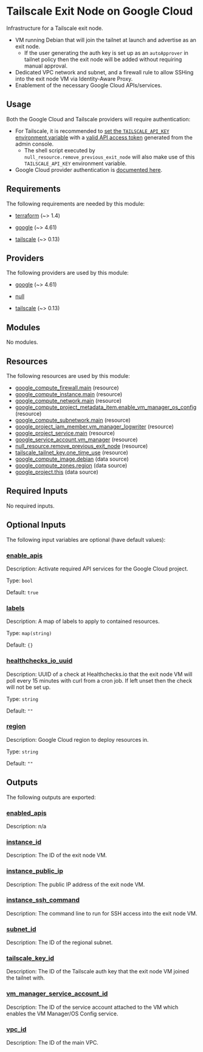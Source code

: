 # Tailscale Exit Node on Google Cloud

Infrastructure for a Tailscale exit node.

- VM running Debian that will join the tailnet at launch and advertise as an exit node.
  - If the user generating the auth key is set up as an `autoApprover` in tailnet policy then the exit node will be
    added without requiring manual approval.
- Dedicated VPC network and subnet, and a firewall rule to allow SSHing into the exit node VM via Identity-Aware Proxy.
- Enablement of the necessary Google Cloud APIs/services.

## Usage

Both the Google Cloud and Tailscale providers will require authentication:

- For Tailscale, it is recommended to
  [set the `TAILSCALE_API_KEY` environment variable](https://registry.terraform.io/providers/tailscale/tailscale/latest/docs#api_key)
  with a [valid API access token](https://login.tailscale.com/admin/settings/keys) generated from the admin console.
  - The shell script executed by `null_resource.remove_previous_exit_node` will also make use of this
    `TAILSCALE_API_KEY` environment variable.
- Google Cloud provider authentication is
  [documented here](https://registry.terraform.io/providers/hashicorp/google/latest/docs/guides/provider_reference#authentication).

<!-- BEGIN_TF_DOCS -->

## Requirements

The following requirements are needed by this module:

- <a name="requirement_terraform"></a> [terraform](#requirement\_terraform) (~> 1.4)

- <a name="requirement_google"></a> [google](#requirement\_google) (~> 4.61)

- <a name="requirement_tailscale"></a> [tailscale](#requirement\_tailscale) (~> 0.13)

## Providers

The following providers are used by this module:

- <a name="provider_google"></a> [google](#provider\_google) (~> 4.61)

- <a name="provider_null"></a> [null](#provider\_null)

- <a name="provider_tailscale"></a> [tailscale](#provider\_tailscale) (~> 0.13)

## Modules

No modules.

## Resources

The following resources are used by this module:

- [google_compute_firewall.main](https://registry.terraform.io/providers/hashicorp/google/latest/docs/resources/compute_firewall) (resource)
- [google_compute_instance.main](https://registry.terraform.io/providers/hashicorp/google/latest/docs/resources/compute_instance) (resource)
- [google_compute_network.main](https://registry.terraform.io/providers/hashicorp/google/latest/docs/resources/compute_network) (resource)
- [google_compute_project_metadata_item.enable_vm_manager_os_config](https://registry.terraform.io/providers/hashicorp/google/latest/docs/resources/compute_project_metadata_item) (resource)
- [google_compute_subnetwork.main](https://registry.terraform.io/providers/hashicorp/google/latest/docs/resources/compute_subnetwork) (resource)
- [google_project_iam_member.vm_manager_logwriter](https://registry.terraform.io/providers/hashicorp/google/latest/docs/resources/project_iam_member) (resource)
- [google_project_service.main](https://registry.terraform.io/providers/hashicorp/google/latest/docs/resources/project_service) (resource)
- [google_service_account.vm_manager](https://registry.terraform.io/providers/hashicorp/google/latest/docs/resources/service_account) (resource)
- [null_resource.remove_previous_exit_node](https://registry.terraform.io/providers/hashicorp/null/latest/docs/resources/resource) (resource)
- [tailscale_tailnet_key.one_time_use](https://registry.terraform.io/providers/tailscale/tailscale/latest/docs/resources/tailnet_key) (resource)
- [google_compute_image.debian](https://registry.terraform.io/providers/hashicorp/google/latest/docs/data-sources/compute_image) (data source)
- [google_compute_zones.region](https://registry.terraform.io/providers/hashicorp/google/latest/docs/data-sources/compute_zones) (data source)
- [google_project.this](https://registry.terraform.io/providers/hashicorp/google/latest/docs/data-sources/project) (data source)

## Required Inputs

No required inputs.

## Optional Inputs

The following input variables are optional (have default values):

### <a name="input_enable_apis"></a> [enable\_apis](#input\_enable\_apis)

Description: Activate required API services for the Google Cloud project.

Type: `bool`

Default: `true`

### <a name="input_labels"></a> [labels](#input\_labels)

Description: A map of labels to apply to contained resources.

Type: `map(string)`

Default: `{}`

### <a name="input_healthchecks_io_uuid"></a> [healthchecks\_io\_uuid](#input\_healthchecks\_io\_uuid)

Description: UUID of a check at Healthchecks.io that the exit node VM will poll every 15 minutes with curl from a cron job. If left unset then the check will not be set up.

Type: `string`

Default: `""`

### <a name="input_region"></a> [region](#input\_region)

Description: Google Cloud region to deploy resources in.

Type: `string`

Default: `""`

## Outputs

The following outputs are exported:

### <a name="output_enabled_apis"></a> [enabled\_apis](#output\_enabled\_apis)

Description: n/a

### <a name="output_instance_id"></a> [instance\_id](#output\_instance\_id)

Description: The ID of the exit node VM.

### <a name="output_instance_public_ip"></a> [instance\_public\_ip](#output\_instance\_public\_ip)

Description: The public IP address of the exit node VM.

### <a name="output_instance_ssh_command"></a> [instance\_ssh\_command](#output\_instance\_ssh\_command)

Description: The command line to run for SSH access into the exit node VM.

### <a name="output_subnet_id"></a> [subnet\_id](#output\_subnet\_id)

Description: The ID of the regional subnet.

### <a name="output_tailscale_key_id"></a> [tailscale\_key\_id](#output\_tailscale\_key\_id)

Description: The ID of the Tailscale auth key that the exit node VM joined the tailnet with.

### <a name="output_vm_manager_service_account_id"></a> [vm\_manager\_service\_account\_id](#output\_vm\_manager\_service\_account\_id)

Description: The ID of the service account attached to the VM which enables the VM Manager/OS Config service.

### <a name="output_vpc_id"></a> [vpc\_id](#output\_vpc\_id)

Description: The ID of the main VPC.

<!-- END_TF_DOCS -->
